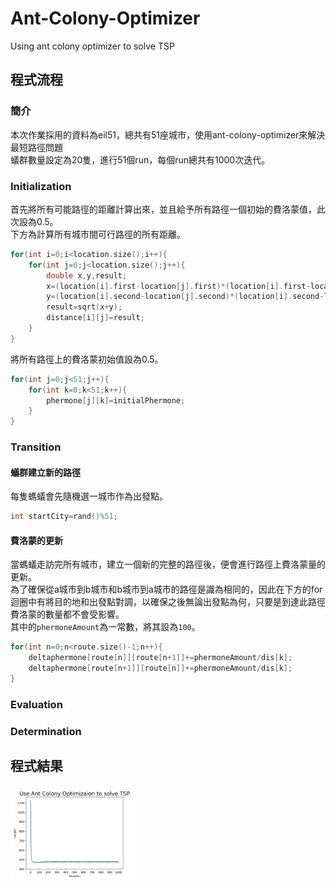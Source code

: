 # Ant-Colony-Optimizer
Using ant colony optimizer to solve TSP
## 程式流程
### 簡介
本次作業採用的資料為eil51，總共有51座城市，使用ant-colony-optimizer來解決最短路徑問題<br>
蟻群數量設定為20隻，進行51個run，每個run總共有1000次迭代。
### Initialization
首先將所有可能路徑的距離計算出來，並且給予所有路徑一個初始的費洛蒙值，此次設為0.5。<br>
下方為計算所有城市間可行路徑的所有距離。
```c
for(int i=0;i<location.size();i++){
	for(int j=0;j<location.size();j++){
		double x,y,result;
		x=(location[i].first-location[j].first)*(location[i].first-location[j].first);
		y=(location[i].second-location[j].second)*(location[i].second-location[j].second);
		result=sqrt(x+y);
		distance[i][j]=result;
	}
}
```
將所有路徑上的費洛蒙初始值設為0.5。<br>
```c
for(int j=0;j<51;j++){
	for(int k=0;k<51;k++){
		phermone[j][k]=initialPhermone;
	}
}
```
### Transition
#### 蟻群建立新的路徑
每隻螞蟻會先隨機選一城市作為出發點。<br>
```c
int startCity=rand()%51;
```
#### 費洛蒙的更新
當螞蟻走訪完所有城市，建立一個新的完整的路徑後，便會進行路徑上費洛蒙量的更新。<br>
為了確保從a城市到b城市和b城市到a城市的路徑是識為相同的，因此在下方的for迴圈中有將目的地和出發點對調，以確保之後無論出發點為何，只要是到達此路徑費洛蒙的數量都不會受影響。<br>
其中的`phermoneAmount`為一常數，將其設為`100`。<br>
```c
for(int n=0;n<route.size()-1;n++){
	deltaphermone[route[n]][route[n+1]]+=phermoneAmount/dis[k];
	deltaphermone[route[n+1]][route[n]]+=phermoneAmount/dis[k];
}
```
### Evaluation

### Determination
## 程式結果
<img src="https://github.com/chaoyen199611/Ant-Colony-Optimizer/blob/main/Figure_1.png" alt="drawing" width="200"/>

